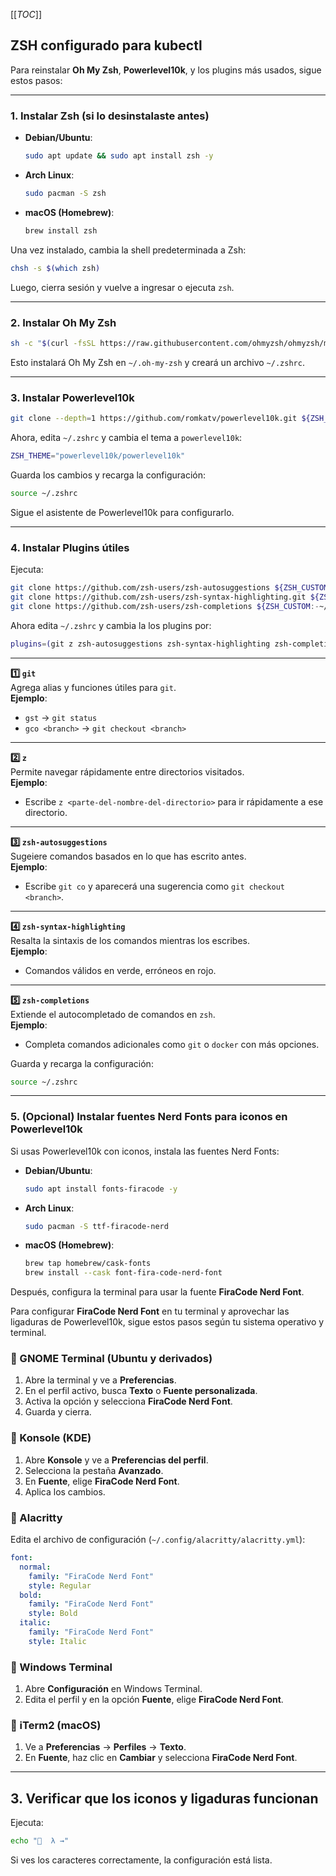 [[_TOC_]]

## ZSH configurado para kubectl

Para reinstalar **Oh My Zsh**, **Powerlevel10k**, y los plugins más usados, sigue estos pasos:

---

### **1. Instalar Zsh** (si lo desinstalaste antes)
- **Debian/Ubuntu**:
  ```sh
  sudo apt update && sudo apt install zsh -y
  ```
- **Arch Linux**:
  ```sh
  sudo pacman -S zsh
  ```
- **macOS (Homebrew)**:
  ```sh
  brew install zsh
  ```

Una vez instalado, cambia la shell predeterminada a Zsh:
```sh
chsh -s $(which zsh)
```
Luego, cierra sesión y vuelve a ingresar o ejecuta `zsh`.

---

### **2. Instalar Oh My Zsh**
```sh
sh -c "$(curl -fsSL https://raw.githubusercontent.com/ohmyzsh/ohmyzsh/master/tools/install.sh)"
```

Esto instalará Oh My Zsh en `~/.oh-my-zsh` y creará un archivo `~/.zshrc`.

---

### **3. Instalar Powerlevel10k**
```sh
git clone --depth=1 https://github.com/romkatv/powerlevel10k.git ${ZSH_CUSTOM:-$HOME/.oh-my-zsh/custom}/themes/powerlevel10k
```
Ahora, edita `~/.zshrc` y cambia el tema a `powerlevel10k`:
```sh
ZSH_THEME="powerlevel10k/powerlevel10k"
```
Guarda los cambios y recarga la configuración:
```sh
source ~/.zshrc
```
Sigue el asistente de Powerlevel10k para configurarlo.

---

### **4. Instalar Plugins útiles**
Ejecuta:

```sh
git clone https://github.com/zsh-users/zsh-autosuggestions ${ZSH_CUSTOM:-~/.oh-my-zsh/custom}/plugins/zsh-autosuggestions
git clone https://github.com/zsh-users/zsh-syntax-highlighting.git ${ZSH_CUSTOM:-~/.oh-my-zsh/custom}/plugins/zsh-syntax-highlighting
git clone https://github.com/zsh-users/zsh-completions ${ZSH_CUSTOM:-~/.oh-my-zsh/custom}/plugins/zsh-completions
```

Ahora edita `~/.zshrc` y cambia la los plugins por:

```sh
plugins=(git z zsh-autosuggestions zsh-syntax-highlighting zsh-completions)
```
---
**1️⃣ `git`**  
Agrega alias y funciones útiles para `git`.  
**Ejemplo**:  
- `gst` → `git status`  
- `gco <branch>` → `git checkout <branch>`

---
**2️⃣ `z`**  
Permite navegar rápidamente entre directorios visitados.  
**Ejemplo**:  
- Escribe `z <parte-del-nombre-del-directorio>` para ir rápidamente a ese directorio.

---
**3️⃣ `zsh-autosuggestions`**  
Sugeiere comandos basados en lo que has escrito antes.  
**Ejemplo**:  
- Escribe `git co` y aparecerá una sugerencia como `git checkout <branch>`.

---
**4️⃣ `zsh-syntax-highlighting`**  
Resalta la sintaxis de los comandos mientras los escribes.  
**Ejemplo**:  
- Comandos válidos en verde, erróneos en rojo.

---
**5️⃣ `zsh-completions`**  
Extiende el autocompletado de comandos en `zsh`.  
**Ejemplo**:  
- Completa comandos adicionales como `git` o `docker` con más opciones.

Guarda y recarga la configuración:

```sh
source ~/.zshrc
```

---

### **5. (Opcional) Instalar fuentes Nerd Fonts para iconos en Powerlevel10k**
Si usas Powerlevel10k con iconos, instala las fuentes Nerd Fonts:

- **Debian/Ubuntu**:
  ```sh
  sudo apt install fonts-firacode -y
  ```
- **Arch Linux**:
  ```sh
  sudo pacman -S ttf-firacode-nerd
  ```
- **macOS (Homebrew)**:
  ```sh
  brew tap homebrew/cask-fonts
  brew install --cask font-fira-code-nerd-font
  ```

Después, configura la terminal para usar la fuente **FiraCode Nerd Font**.

Para configurar **FiraCode Nerd Font** en tu terminal y aprovechar las ligaduras de Powerlevel10k, sigue estos pasos según tu sistema operativo y terminal.

### **🔹 GNOME Terminal (Ubuntu y derivados)**
1. Abre la terminal y ve a **Preferencias**.
2. En el perfil activo, busca **Texto** o **Fuente personalizada**.
3. Activa la opción y selecciona **FiraCode Nerd Font**.
4. Guarda y cierra.

### **🔹 Konsole (KDE)**
1. Abre **Konsole** y ve a **Preferencias del perfil**.
2. Selecciona la pestaña **Avanzado**.
3. En **Fuente**, elige **FiraCode Nerd Font**.
4. Aplica los cambios.

### **🔹 Alacritty**
Edita el archivo de configuración (`~/.config/alacritty/alacritty.yml`):

```yaml
font:
  normal:
    family: "FiraCode Nerd Font"
    style: Regular
  bold:
    family: "FiraCode Nerd Font"
    style: Bold
  italic:
    family: "FiraCode Nerd Font"
    style: Italic
```

### **🔹 Windows Terminal**
1. Abre **Configuración** en Windows Terminal.
2. Edita el perfil y en la opción **Fuente**, elige **FiraCode Nerd Font**.

### **🔹 iTerm2 (macOS)**
1. Ve a **Preferencias** → **Perfiles** → **Texto**.
2. En **Fuente**, haz clic en **Cambiar** y selecciona **FiraCode Nerd Font**.

---

## **3. Verificar que los iconos y ligaduras funcionan**
Ejecuta:

```sh
echo "  λ →"
```

Si ves los caracteres correctamente, la configuración está lista. 